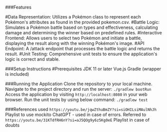 ###Features

#Data Representation: 
Utilizes a Pokémon class to represent each Pokémon's attributes as found in the provided pokemon.csv.
#Battle Logic: 
Simulates a Pokémon battle based on types and effectiveness, calculating damage and determining the winner based on predefined rules.
#Interactive Frontend: 
Allows users to select two Pokémon and initiate a battle, displaying the result along with the winning Pokémon's image.
#API Endpoint:
A /attack endpoint that processes the battle logic and returns the result.
#Unit Testing: 
Comprehensive unit tests to ensure the application's logic is correct and stable.


###Setup Instructions
#Prerequisites
JDK 11 or later
Vue.js
Gradle (wrapper is included)

###Running the Application
Clone the repository to your local machine.
Navigate to the project directory and run the server:
`./gradlew bootRun`
Access the application by visiting `http://localhost:8080` in your web browser.
Run the unit tests by using below command:
`./gradlew test`


###References used
`https://youtu.be/jqwZthuBmZY?si=siOHILsiMAulNhJh` Playlist to use mockito
ChatGPT -  used in case of errors. 
Referred to `https://youtu.be/31KTdfRH6nY?si=aJ5QOg9y6z5Kg0eE` Playlist in case of doubts

